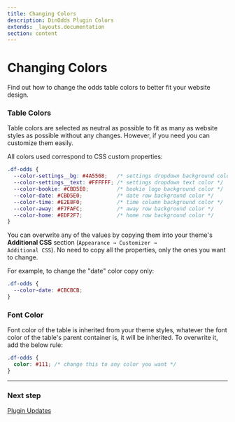 ```yaml
---
title: Changing Colors
description: DinOdds Plugin Colors
extends: _layouts.documentation
section: content
---
```


# Changing Colors

Find out how to change the odds table colors to better fit your website design.

### Table Colors

Table colors are selected as neutral as possible to fit as many as website styles as possible without any changes. However, if you need you can customize them easily.

All colors used correspond to CSS custom properties:

```css
.df-odds {
  --color-settings__bg: #4A5568;   /* settings dropdown background color */
  --color-settings__text: #FFFFFF; /* settings dropdown text color */
  --color-bookie: #CBD5E0;         /* bookie logo background color */
  --color-date: #CBD5E0;           /* date row background color */
  --color-time: #E2E8F0;           /* time column background color */
  --color-away: #F7FAFC;           /* away row background color */
  --color-home: #EDF2F7;           /* home row background color */
}
```

You can overwrite any of the values by copying them into your theme's **Additional CSS** section (<code>Appearance &#8594; Customizer &#8594; Additional CSS</code>).
No need to copy all the properties, only the ones you want to change.

For example, to change the "date" color copy only:

```css
.df-odds {
  --color-date: #CBCBCB;
}
```

### Font Color

Font color of the table is inherited from your theme styles, whatever the font color of the table's parent container is, it will be inherited. To overwrite it, add the below rule:

```css
.df-odds {
  color: #111; /* change this to any color you want */
}
```

---

### Next step

[Plugin Updates](/docs/dinodds/plugin-updates/)
